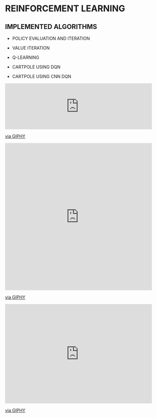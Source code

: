 # **REINFORCEMENT LEARNING** 



## IMPLEMENTED  ALGORITHMS



- POLICY EVALUATION AND ITERATION 

- VALUE ITERATION

- Q-LEARNING

- CARTPOLE USING DQN

- CARTPOLE USING CNN DQN

<iframe src="https://giphy.com/embed/hrASD7fUuS5MO3bYuw" width="480" height="150" frameBorder="0" class="giphy-embed" allowFullScreen></iframe><p><a href="https://giphy.com/gifs/hrASD7fUuS5MO3bYuw">via GIPHY</a></p>









<iframe src="https://giphy.com/embed/S5tf2CpLnx3HoU3tNq" width="480" height="480" frameBorder="0" class="giphy-embed" allowFullScreen></iframe><p><a href="https://giphy.com/gifs/S5tf2CpLnx3HoU3tNq">via GIPHY</a></p>

<iframe src="https://giphy.com/embed/gJtPm4FpSola0QAZfa" width="480" height="324" frameBorder="0" class="giphy-embed" allowFullScreen></iframe><p><a href="https://giphy.com/gifs/gJtPm4FpSola0QAZfa">via GIPHY</a></p>

